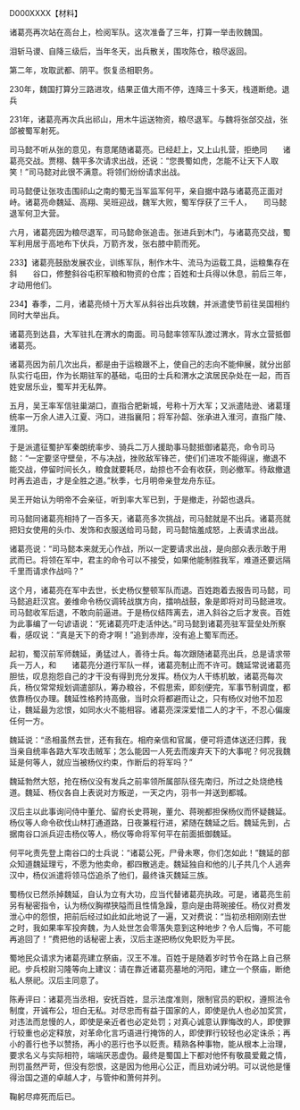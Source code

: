 D000XXXX【材料】



诸葛亮再次站在高台上，检阅军队。这次准备了三年，打算一举击败魏国。

泪斩马谡、自降三级后，当年冬天，出兵散关，围攻陈仓，粮尽返回。

第二年，攻取武都、阴平。恢复丞相职务。

230年，魏国打算分三路进攻，结果正值大雨不停，连降三十多天，栈道断绝。退兵

231年，诸葛亮再次兵出祁山，用木牛运送物资，粮尽退军。与魏将张郃交战，张郃被蜀军射死。

司马懿不听从张的意见，有意尾随诸葛亮。已经赶上，又上山扎营，拒绝同　　诸葛亮交战。贾栩、魏平多次请求出战，还说：“您畏蜀如虎，怎能不让天下人取笑！”司马懿对此很不满意。将领们纷纷请求出战。

司马懿便让张攻击围祁山之南的蜀无当军监军何平，亲自据中路与诸葛亮正面对峙。诸葛亮命魏延、高翔、吴班迎战，魏军大败，蜀军俘获了三千人，　　司马懿退军何卫大营。

六月，诸葛亮因为粮尽退军，司马懿命张追击。张进兵到木门，与诸葛亮交战，蜀军利用居于高地布下伏兵，万箭齐发，张右膝中箭而死。

233】诸葛亮鼓励发展农业，训练军队，制作木牛、流马为运载工具，运粮集存在斜　　谷口，修整斜谷屯积军粮和物资的仓库；百姓和士兵得以休息，前后三年，才动用他们。

234】春季，二月，诸葛亮倾十万大军从斜谷出兵攻魏，并派遣使节前往吴国相约同时大举出兵。

诸葛亮到达县，大军驻扎在渭水的南面。司马懿率领军队渡过渭水，背水立营抵御诸葛亮。

诸葛亮因为前几次出兵，都是由于运粮跟不上，使自己的志向不能伸展，就分出部队实行屯田，作为长期驻军的基础，屯田的士兵和渭水之滨居民杂处在一起，而百姓安居乐业，蜀军并无私弊。

五月，吴王率军信驻巢湖口，直指合肥新城，号称十万大军；又派遣陆逊、诸葛瑾统率一万余人进入江夏、沔口，进指襄阳；将军孙韶、张承进入淮河，直指广陵、淮阴。

于是派遣征蜀护军秦朗统率步、骑兵二万人援助事马懿抵御诸葛亮，命令司马懿：“一定要坚守壁垒，不与决战，挫败敌军锋芒，使们们进攻不能得逞，撤退不能交战，停留时间长久，粮食就要耗尽，劫掠也不会有收获，则必撤军。待敌撤退时再去追击，才是全胜之道。”秋季，七月明帝亲登龙舟东征。

吴王开始认为明帝不会亲征，听到率大军已到，于是撤走，孙韶也退兵。

司马懿同诸葛亮相持了一百多天，诸葛亮多次挑战，司马懿就是不出兵。诸葛亮就把妇女使用的头巾、发饰和衣服送给司马懿，司马懿恼羞成怒，上表请求出战。

诸葛亮说：“司马懿本来就无心作战，所以一定要请求出战，是向部众表示敢于用武而已。将领在军中，君主的命令可以不接受，如果他能制胜我军，难道还要远隔千里而请求作战吗？”

这个月，诸葛亮在军中去世，长史杨仪整顿军队而退。百姓跑着去报告司马懿，司马懿追赶汉宫。姜维命令杨仪调转战旗方向，擂响战鼓，象是即将对司马懿进攻。司马懿收军后退，不敢向前逼进。于是杨仪结阵离去，进入斜谷之后才发丧。百姓为此事编了一句谚语说：“死诸葛亮吓走活仲达。”司马懿到诸葛亮驻军营垒处所察看，感叹说：“真是天下的奇才啊！”追到赤岸，没有追上蜀军而还。

起初，蜀汉前军师魏延，勇猛过人，善待士兵。每次跟随诸葛亮出兵，总是请求带兵一万人，和　　诸葛亮分道行军队一样，诸葛亮制止而不许可。魏延常说诸葛亮胆怯，叹息抱怨自己的才干没有得到充分发挥。杨仪为人干练机敏，诸葛亮每次兵，杨仪常常规划调遣部队，筹办粮谷，不假思索，即刻便完，军事节制调度，都依靠杨仪办理。魏延性格矜持高傲，当时众将都避而让之，只有杨仪对他不加忍让，魏延最为忿恨，如同水火不能相容。诸葛亮深深爱惜二人的才干，不忍心偏废任何一方。

魏延说：“丞相虽然去世，还有我在。相府亲信和官属，便可将遗体送还归葬，我当亲自统率各路大军攻击贼军；怎么能因一人死去而废弃天下的大事呢？何况我魏延是何等人，就应当被杨仪约束，作断后的将军吗？”

魏延勃然大怒，抢在杨仪没有发兵之前率领所属部队径先南归，所过之处烧绝栈道。魏延、杨仪各自上表说对方叛逆，一天之内，羽书一并送到都城。

汉后主以此事询问侍中董允、留府长史蒋琬，董允、蒋琬都担保杨仪而怀疑魏延。杨仪等人命令砍伐山林打通道路，日夜兼程行进，紧随在魏延之后。魏延先到，占据南谷口派兵迎击杨仪等人，杨仪等命将军何平在前面抵御魏延。

何平叱责先登上南谷口的士兵说：“诸葛公死，尸骨未寒，你们怎如此！”魏延的部众知道魏延理亏，不愿为他卖命，都四散逃走。魏延独自和他的儿子共几个人逃奔汉中，杨仪派遣将领马岱追杀了他们，最终诛灭魏延三族。

蜀杨仪已然杀掉魏延，自认为立有大功，应当代替诸葛亮执政。可是，诸葛亮生前另有秘密指令，认为杨仪胸襟狭隘而且性情急躁，意向是由蒋琬接任。杨仪对费发泄心中的怨恨，把前后经过如此如此地说了一遍，又对费说：“当初丞相刚刚去世之时，我如果率军投奔魏，为人处世怎会零落失意到这种地步？令人后悔，不可能再追回了！”费把他的话秘密上表，汉后主遂把杨仪免职贬为平民。

蜀地民众请求为诸葛亮建立祭庙，汉王不准。百姓于是随着岁时节令在路上自己祭祀。步兵校尉习隆等向上建议：请在靠近诸葛亮墓地的沔阳，建立一个祭庙，断绝私人祭祀。汉后主同意了。

陈寿评曰：诸葛亮当丞相，安抚百姓，显示法度准则，限制官员的职权，遵照法令制度，开诚布公，坦白无私。对尽忠而有益于国家的人，即使是仇人也必加奖赏，对违法而怠慢的人，即使是亲近者也必定处罚；对真心诚意认罪悔改的人，即使罪行较重也必定释放，对革命化言巧语进行掩饰的人，即使罪行较轻也必定诛杀；再小的善行也予以赞扬，再小的恶行也予以贬责。精熟各种事物，能从根本上治理，要求名义与实际相符，端端厌恶虚伪。最终是蜀国上下都对他怀有敬晨爱戴之情，刑罚虽然严苛，但没有怨恨，这是因为他用心公正，而且劝诫分明。可以说他是懂得治国之道的卓越人才，与管仲和萧何并列。

鞠躬尽瘁死而后已。



